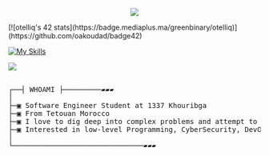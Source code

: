 </p>
<p align="center">  
<img src ="https://user-images.githubusercontent.com/74038190/212284136-03988914-d899-44b4-b1d9-4eeccf656e44.gif">
</p>
[![otelliq's 42 stats](https://badge.mediaplus.ma/greenbinary/otelliq)](https://github.com/oakoudad/badge42)

[![My Skills](https://skillicons.dev/icons?i=c,cpp,bash,git,linux,vim,html,css)](https://skillicons.dev)

[![](https://visitcount.itsvg.in/api?id=otelliq&label=Profile%20Views&color=12&icon=5&pretty=false)](https://visitcount.itsvg.in)
<pre>

┌──┤ WHOAMI ├─────────▰▰▰
│
├─▣ Software Engineer Student at 1337 Khouribga
├─▣ From Tetouan Morocco
├─▣ I love to dig deep into complex problems and attempt to find the simplest yet the most effecient solution.
├─▣ Interested in low-level Programming, CyberSecurity, DevOps, Netwroking, Cloud and AI.
│
└───────────────────────────────▰▰▰
</pre>
